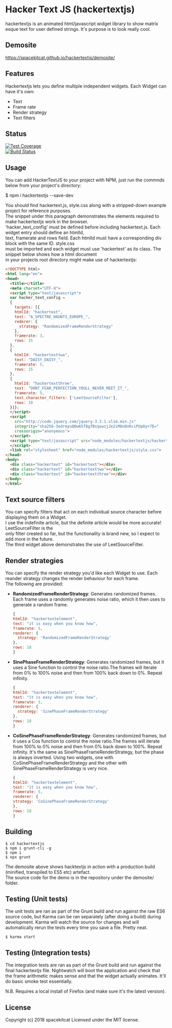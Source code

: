 # Hacker Text JS (hackertextjs)

hackertextjs is an animated html/javascript widget library to show matrix esque text for user defined strings.
It's purpose is to look really cool.

## Demosite

https://spacekitcat.github.io/hackertextjs/demosite/

## Features

Hackertextjs lets you define multiple independent widgets. Each Widget can have it's own:

* Text
* Frame rate
* Render strategy
* Text filters

## Status

[![Test Coverage](https://api.codeclimate.com/v1/badges/937b509c950a1fa54000/test_coverage)](https://codeclimate.com/github/spacekitcat/hackertextjs/test_coverage)  
[![Build Status](https://travis-ci.org/spacekitcat/hackertextjs.svg?branch=master)](https://travis-ci.org/spacekitcat/hackertextjs)

## Usage

You can add HackerTextJS to your project with NPM, just run the commnds below from your project's directory:

$ npm i hackertextjs --save-dev

You should find hackertext.js, style.css along with a stripped-down example project for reference purposes.  
The snippet under this paragraph demonstrates the elements required to make hackertextjs work in the browser.  
'hacker_text_config' must be defined before including hackertext.js. Each widget entry should define an htmlId,  
text, framerate and rows field. Each htmlId must have a corresponding div block with the same ID. style.css  
must be imported and each widget must use 'hackertext' as its class. The snippet below shows how a html document  
in your projects root directory might make use of hackertextjs:

```html
<!DOCTYPE html>
<html lang="en">
<head>
  <title></title>
  <meta charset="UTF-8">
  <script type="text/javascript">
  var hacker_text_config =
  {
    targets: [{
    htmlId: "hackertext",
    text: "A_SPECTRE_HAUNTS_EUROPE_",
    rederer: {
      strategy: "RandomizedFrameRenderStrategy"
    },
    framerate: 3,
    rows: 15
  },
  {
    htmlId: "hackertexttwo",
    text: "DAISY_DAISY_",
    framerate: 5,
    rows: 15
  },
  {
    htmlId: "hackertextthree",
    text: "DONT_FEAR_PERFECTION_YOULL_NEVER_MEET_IT_",
    framerate: 5,
    text_character_filters: ['LeetSourceFilter'],
    rows: 18
  }]};
  </script>
  <script
    src="http://code.jquery.com/jquery-3.3.1.slim.min.js"
    integrity="sha256-3edrmyuQ0w65f8gfBsqowzjJe2iM6n0nKciPUp8y+7E="
    crossorigin="anonymous">
  </script>
  <script type="text/javascript" src="node_modules/hackertextjs/hackertext.js">
  </script>
  <link rel="stylesheet" href="node_modules/hackertextjs/style.css">
</head>
<body>
  <div class="hackertext" id="hackertext"></div>
  <div class="hackertext" id="hackertexttwo"></div>
  <div class="hackertext" id="hackertextthree"></div>
</body>
</html>
```

## Text source filters

You can specify filters that act on each individual source character before displaying them on a Widget.  
I use the indefinite article, but the definite article would be more accurate! LeetSourceFilter is the  
only filter created so far, but the functionality is brand new, so I expect to add more in the future.  
The third widget above demonstrates the use of LeetSourceFilter.

## Render strategies

You can specify the render strategy you'd like each Widget to use. Each reander strategy changes the render behaviour for each frame.  
The following are provided:

* **RandomizedFrameRenderStrategy**:
  Generates randomized frames. Each frame uses a randomly generates noise ratio, which it then uses to generate a random frame.
  ```javascript
  {
  htmlId: "hackertextelement",
  text: "it is easy when you know how",
  framerate: 5,
  renderer: {
    strategy: 'RandomizedFrameRenderStrategy'
  },
  rows: 18
  }
  ```
* **SinePhaseFrameRenderStrategy**:
  Generates randomized frames, but it uses a Sine function to control the noise ratio.The frames will iterate from 0% to 100% noise and then from 100% back down to 0%. Repeat infinity.
  ```javascript
  {
  htmlId: "hackertextelement",
  text: "it is easy when you know how",
  framerate: 5,
  renderer: {
    strategy: 'SinePhaseFrameRenderStrategy'
  },
  rows: 18
  }
  ```
* **CoSinePhaseFrameRenderStrategy**:
  Generates randomized frames, but it uses a Cos function to control the noise ratio.The frames will iterate from 100% to 0% noise and then from 0% back down to 100%. Repeat infinity. It's the same as SinePhaseFrameRenderStrategy, but the phase is always inverted. Using two widgets, one with CoSinePhaseFrameRenderStrategy and the other with SinePhaseFrameRenderStrategy is very nice.
  ```javascript
  {
  htmlId: "hackertextelement",
  text: "it is easy when you know how",
  framerate: 5,
  renderer: {
  strategy: 'CoSinePhaseFrameRenderStrategy'
  },
  rows: 18
  }
  ```

## Building

```
$ cd hackertextjs  
$ npm i grunt-cli -g  
$ npm i  
$ npx grunt
```

The demosite above shows hacktextjs in action with a production build (minified, transpiled to ES5 etc) artefact.  
The source code for the demo is in the repository under the demosite/ folder.

## Testing (Unit tests)

The unit tests are ran as part of the Grunt build and run against the raw ES6 source code, but Karma can be ran separately (after doing a build) during development. Karma will watch the source for changes and will automatically rerun the tests every time you save a file. Pretty neat.

```
$ karma start
```

## Testing (Integration tests)

The integration tests are ran as part of the Grunt build and run against the final hackertextjs file. Nightwatch will boot the application and check that the frame arithmetic makes sense and that the widget actually animates. It'll do basic smoke test essentially.

N.B. Requires a local install of Firefox (and make sure it's the latest version).

## License

Copyright (c) 2018 spacekitcat
Licensed under the MIT license.
